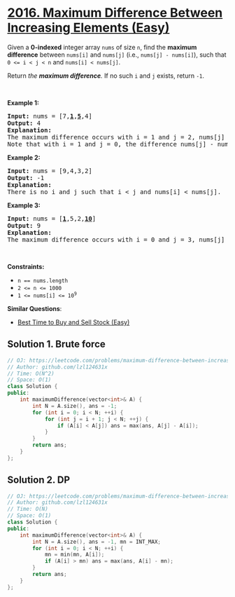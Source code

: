 # [2016. Maximum Difference Between Increasing Elements (Easy)](https://leetcode.com/problems/maximum-difference-between-increasing-elements/)

<p>Given a <strong>0-indexed</strong> integer array <code>nums</code> of size <code>n</code>, find the <strong>maximum difference</strong> between <code>nums[i]</code> and <code>nums[j]</code> (i.e., <code>nums[j] - nums[i]</code>), such that <code>0 &lt;= i &lt; j &lt; n</code> and <code>nums[i] &lt; nums[j]</code>.</p>

<p>Return <em>the <strong>maximum difference</strong>. </em>If no such <code>i</code> and <code>j</code> exists, return <code>-1</code>.</p>

<p>&nbsp;</p>
<p><strong>Example 1:</strong></p>

<pre><strong>Input:</strong> nums = [7,<strong><u>1</u></strong>,<strong><u>5</u></strong>,4]
<strong>Output:</strong> 4
<strong>Explanation:</strong>
The maximum difference occurs with i = 1 and j = 2, nums[j] - nums[i] = 5 - 1 = 4.
Note that with i = 1 and j = 0, the difference nums[j] - nums[i] = 7 - 1 = 6, but i &gt; j, so it is not valid.
</pre>

<p><strong>Example 2:</strong></p>

<pre><strong>Input:</strong> nums = [9,4,3,2]
<strong>Output:</strong> -1
<strong>Explanation:</strong>
There is no i and j such that i &lt; j and nums[i] &lt; nums[j].
</pre>

<p><strong>Example 3:</strong></p>

<pre><strong>Input:</strong> nums = [<strong><u>1</u></strong>,5,2,<strong><u>10</u></strong>]
<strong>Output:</strong> 9
<strong>Explanation:</strong>
The maximum difference occurs with i = 0 and j = 3, nums[j] - nums[i] = 10 - 1 = 9.
</pre>

<p>&nbsp;</p>
<p><strong>Constraints:</strong></p>

<ul>
	<li><code>n == nums.length</code></li>
	<li><code>2 &lt;= n &lt;= 1000</code></li>
	<li><code>1 &lt;= nums[i] &lt;= 10<sup>9</sup></code></li>
</ul>


**Similar Questions**:
* [Best Time to Buy and Sell Stock (Easy)](https://leetcode.com/problems/best-time-to-buy-and-sell-stock/)

## Solution 1. Brute force

```cpp
// OJ: https://leetcode.com/problems/maximum-difference-between-increasing-elements/
// Author: github.com/lzl124631x
// Time: O(N^2)
// Space: O(1)
class Solution {
public:
    int maximumDifference(vector<int>& A) {
        int N = A.size(), ans = -1;
        for (int i = 0; i < N; ++i) {
            for (int j = i + 1; j < N; ++j) {
                if (A[i] < A[j]) ans = max(ans, A[j] - A[i]);
            }
        }
        return ans;
    }
};
```

## Solution 2. DP

```cpp
// OJ: https://leetcode.com/problems/maximum-difference-between-increasing-elements/
// Author: github.com/lzl124631x
// Time: O(N)
// Space: O(1)
class Solution {
public:
    int maximumDifference(vector<int>& A) {
        int N = A.size(), ans = -1, mn = INT_MAX;
        for (int i = 0; i < N; ++i) {
            mn = min(mn, A[i]);
            if (A[i] > mn) ans = max(ans, A[i] - mn);
        }
        return ans;
    }
};
```